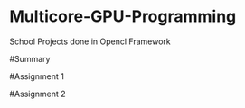 # Multicore-GPU-Programming
School Projects done in Opencl Framework

#Summary 


#Assignment 1 


#Assignment 2
